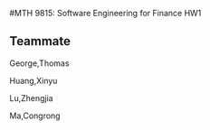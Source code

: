 #MTH 9815: Software Engineering for Finance 
HW1
## Teammate
George,Thomas

Huang,Xinyu

Lu,Zhengjia

Ma,Congrong
